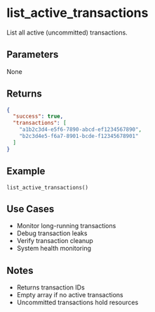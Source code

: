 # list_active_transactions

List all active (uncommitted) transactions.

## Parameters

None

## Returns

```json
{
  "success": true,
  "transactions": [
    "a1b2c3d4-e5f6-7890-abcd-ef1234567890",
    "b2c3d4e5-f6a7-8901-bcde-f12345678901"
  ]
}
```

## Example

```
list_active_transactions()
```

## Use Cases

- Monitor long-running transactions
- Debug transaction leaks
- Verify transaction cleanup
- System health monitoring

## Notes

- Returns transaction IDs
- Empty array if no active transactions
- Uncommitted transactions hold resources
